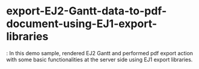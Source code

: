 # export-EJ2-Gantt-data-to-pdf-document-using-EJ1-export-libraries
: In this demo sample, rendered EJ2 Gantt and performed pdf export action with some basic functionalities at the server side using EJ1 export libraries.
